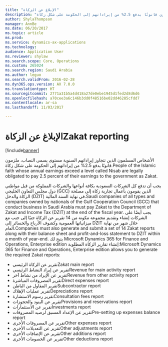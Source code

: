 ```yaml
---
title: "الإبلاغ عن الزكاة"
description: "الأشخاص المسلمون الذين تتجاوز إيراداتهم السنوية مستوى يسمى النصاب، ملزمون قانونًا بدفع 2.5% من إيراداتهم إلى الحكومة على شكل زكاة."
author: ShylaThompson
manager: AnnBe
ms.date: 06/20/2017
ms.topic: article
ms.prod: 
ms.service: dynamics-ax-applications
ms.technology: 
audience: Application User
ms.reviewer: shylaw
ms.search.scope: Core, Operations
ms.custom: 265024
ms.search.region: Saudi Arabia
ms.author: leguo
ms.search.validFrom: 2016-02-28
ms.dyn365.ops.version: AX 7.0.0
ms.translationtype: HT
ms.sourcegitcommit: 2771a31b5a4d418a27de0ebe1945d1fed2d8d6d6
ms.openlocfilehash: a70cee3a6c146b3dd0f48516be02dd46285cfdd7
ms.contentlocale: ar-sa
ms.lasthandoff: 11/03/2017

---
```


# <a name="zakat-reporting"></a><span data-ttu-id="5370a-103">الإبلاغ عن الزكاة</span><span class="sxs-lookup"><span data-stu-id="5370a-103">Zakat reporting</span></span>

[!include[banner](../includes/banner.md)]


<span data-ttu-id="5370a-104">الأشخاص المسلمون الذين تتجاوز إيراداتهم السنوية مستوى يسمى النصاب، ملزمون قانونًا بدفع 2.5% من إيراداتهم إلى الحكومة على شكل زكاة.</span><span class="sxs-lookup"><span data-stu-id="5370a-104">People of the Islamic faith whose annual earnings exceed a level called Nisab are legally obligated to pay 2.5 percent of their earnings to the government as Zakat.</span></span>

<span data-ttu-id="5370a-105">يجب أن تدفع كل الشركات السعودية بكافة أنواعها والشركات المملوكة من قبل مواطني دول مجلس التعاون الخليجي (GCC) الذين يقومون بأعمال تجارية زكاة إلى مصلحة الزكاة والدخل (DZIT) في نهاية السنة المالية.</span><span class="sxs-lookup"><span data-stu-id="5370a-105">Saudi companies of all types and companies owned by nationals of the Gulf Cooperation Council (GCC) that conduct business in Saudi Arabia must pay Zakat to the Department of Zakat and Income Tax (DZIT) at the end of the fiscal year.</span></span> <span data-ttu-id="5370a-106">يجب أيضًا على الشركات إنشاء وتقديم مجموعة مكونة من 14 تقرير عن الزكاة جنبًا إلى جنب مع ميزانياتها العمومية وكشوف الأرباح والخسائر إلى DZIT خلال شهر من نهاية العام.</span><span class="sxs-lookup"><span data-stu-id="5370a-106">Companies must also generate and submit a set of 14 Zakat reports along with their balance sheet and profit-and-loss statement to DZIT within a month of year-end.</span></span> <span data-ttu-id="5370a-107">يتيح لك Microsoft Dynamics 365 for Finance and Operations, Enterprise edition إنشاء تقارير الزكاة المطلوبة:</span><span class="sxs-lookup"><span data-stu-id="5370a-107">Microsoft Dynamics 365 for Finance and Operations, Enterprise edition allows you to generate the required Zakat reports:</span></span>
-   <span data-ttu-id="5370a-108">تقرير عن الزكاة الرئيسي</span><span class="sxs-lookup"><span data-stu-id="5370a-108">Zakat main report</span></span>
-   <span data-ttu-id="5370a-109">تقرير عن إيراد النشاط الرئيسي</span><span class="sxs-lookup"><span data-stu-id="5370a-109">Revenue for main activity report</span></span>
-   <span data-ttu-id="5370a-110">تقرير عن الإيراد من نشاط آخر</span><span class="sxs-lookup"><span data-stu-id="5370a-110">Revenue from other activity report</span></span>
-   <span data-ttu-id="5370a-111">تقرير المصروفات المباشرة</span><span class="sxs-lookup"><span data-stu-id="5370a-111">Direct expenses report</span></span>
-   <span data-ttu-id="5370a-112">تقرير المقاول من الباطن</span><span class="sxs-lookup"><span data-stu-id="5370a-112">Subcontractor report</span></span>
-   <span data-ttu-id="5370a-113">تقرير عمليات الإهلاك</span><span class="sxs-lookup"><span data-stu-id="5370a-113">Depreciations report</span></span>
-   <span data-ttu-id="5370a-114">تقرير رسوم الاستشارة</span><span class="sxs-lookup"><span data-stu-id="5370a-114">Consultation fees report</span></span>
-   <span data-ttu-id="5370a-115">تقرير عن البنود والحجوزات</span><span class="sxs-lookup"><span data-stu-id="5370a-115">Provisions and reservations report</span></span>
-   <span data-ttu-id="5370a-116">تقرير عن الاستثمارات</span><span class="sxs-lookup"><span data-stu-id="5370a-116">Investments report</span></span>
-   <span data-ttu-id="5370a-117">تقرير عن الإعداد المسبق لرصيد المصروفات</span><span class="sxs-lookup"><span data-stu-id="5370a-117">Pre-setting up expenses balance report</span></span>
-   <span data-ttu-id="5370a-118">تقرير عن المصروفات الأخرى</span><span class="sxs-lookup"><span data-stu-id="5370a-118">Other expenses report</span></span>
-   <span data-ttu-id="5370a-119">تقرير عن التعديلات الأخرى</span><span class="sxs-lookup"><span data-stu-id="5370a-119">Other adjustments report</span></span>
-   <span data-ttu-id="5370a-120">تقرير عن الإضافات الأخرى</span><span class="sxs-lookup"><span data-stu-id="5370a-120">Other additions report</span></span>
-   <span data-ttu-id="5370a-121">تقرير عن الخصومات الأخرى</span><span class="sxs-lookup"><span data-stu-id="5370a-121">Other deductions report</span></span>







